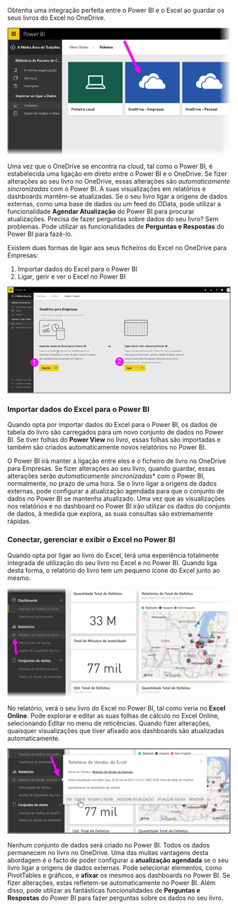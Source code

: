 Obtenha uma integração perfeita entre o Power BI e o Excel ao guardar os seus livros do Excel no OneDrive.

![](media/5-4-connect-onedrive-for-business/5-4_1.png)

Uma vez que o OneDrive se encontra na cloud, tal como o Power BI, é estabelecida uma ligação em direto entre o Power BI e o OneDrive. Se fizer alterações ao seu livro no OneDrive, essas alterações são *automaticamente sincronizadas* com o Power BI. A suas visualizações em relatórios e dashboards mantêm-se atualizadas. Se o seu livro ligar a origens de dados externas, como uma base de dados ou um feed do OData, pode utilizar a funcionalidade **Agendar Atualização** do Power BI para procurar atualizações. Precisa de fazer perguntas sobre dados do seu livro? Sem problemas. Pode utilizar as funcionalidades de **Perguntas e Respostas** do Power BI para fazê-lo.

Existem duas formas de ligar aos seus ficheiros do Excel no OneDrive para Empresas:

1. Importar dados do Excel para o Power BI
2. Ligar, gerir e ver o Excel no Power BI

![](media/5-4-connect-onedrive-for-business/5-4_3.png)

### <a name="import-excel-data-into-power-bi"></a>Importar dados do Excel para o Power BI
Quando opta por importar dados do Excel para o Power BI, os dados de tabela do livro são carregados para um novo conjunto de dados no Power BI. Se tiver folhas do **Power View** no livro, essas folhas são importadas e também são criados automaticamente novos relatórios no Power BI.

O Power BI irá manter a ligação entre eles e o ficheiro de livro no OneDrive para Empresas. Se fizer alterações ao seu livro, quando guardar, essas alterações serão *automaticamente sincronizadas** com o Power BI, normalmente, no prazo de uma hora. Se o livro ligar a origens de dados externas, pode configurar a atualização agendada para que o conjunto de dados no Power BI se mantenha atualizado. Uma vez que as visualizações nos relatórios e no dashboard no Power BI irão utilizar os dados do conjunto de dados, à medida que explora, as suas consultas são extremamente rápidas.

### <a name="connect-manage-and-view-excel-in-power-bi"></a>Conectar, gerenciar e exibir o Excel no Power BI
Quando opta por ligar ao livro do Excel, terá uma experiência totalmente integrada de utilização do seu livro no Excel e no Power BI. Quando liga desta forma, o relatório do livro tem um pequeno ícone do Excel junto ao mesmo.

![](media/5-4-connect-onedrive-for-business/5-4_4.png)

No relatório, verá o seu livro do Excel no Power BI, tal como veria no **Excel Online**. Pode explorar e editar as suas folhas de cálculo no Excel Online, selecionando Editar no menu de reticências. Quando fizer alterações, quaisquer visualizações que tiver afixado aos dashboards são atualizadas automaticamente.

![](media/5-4-connect-onedrive-for-business/5-4_5.png)

Nenhum conjunto de dados será criado no Power BI. Todos os dados permanecem no livro no OneDrive. Uma das muitas vantagens desta abordagem é o facto de poder configurar a **atualização agendada** se o seu livro ligar a origens de dados externas. Pode selecionar elementos, como PivotTables e gráficos, e **afixar** os mesmos aos dashboards no Power BI. Se fizer alterações, estas refletem-se automaticamente no Power BI. Além disso, pode utilizar as fantásticas funcionalidades de **Perguntas e Respostas** do Power BI para fazer perguntas sobre os dados no seu livro.  


